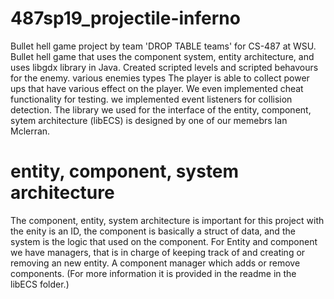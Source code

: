 # 487sp19_projectile-inferno

Bullet hell game project by team 'DROP TABLE teams' for CS-487 at WSU. Bullet hell game that uses the component system, entity architecture, and uses libgdx library in Java. Created scripted levels and scripted behavours for the enemy. various enemies types The player is able to collect power ups that have various effect on the player. We even implemented cheat functionality for testing. we implemented event listeners for collision detection. The library we used for the interface of the entity, component, sytem architecture (libECS) is designed by one of our memebrs Ian Mclerran.   

# entity, component, system architecture
The component, entity, system architecture is important for this project with the enity is an ID, the component is basically a struct of data, and the system is the logic that used on the component. For Entity and component we have managers, that is in charge of keeping track of and creating or removing an new entity. A component manager which adds or remove components. (For more information it is provided in the readme in the libECS folder.) 
